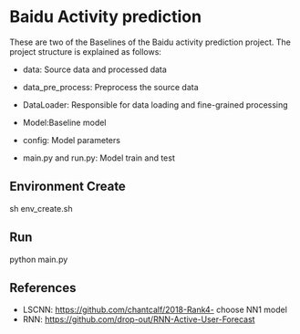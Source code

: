 # Baidu Activity prediction

These are two of the Baselines of the Baidu activity prediction project. The project structure is explained as follows:

* data: Source data and processed data
* data_pre_process: Preprocess the source data

* DataLoader: Responsible for data loading and fine-grained processing
* Model:Baseline model
* config: Model parameters
* main.py and run.py: Model train and test

## Environment Create

sh env_create.sh

## Run
python main.py

## References

* LSCNN: https://github.com/chantcalf/2018-Rank4-  choose NN1 model
* RNN: https://github.com/drop-out/RNN-Active-User-Forecast
